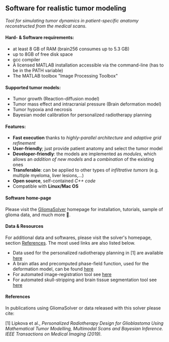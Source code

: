## Software for realistic tumor modeling
_Tool for simulating tumor dynamics in patient-specific anatomy reconstructed from the medical scans._

#### Hard- & Software requirements:
 * at least 8 GB of RAM (brain256 consumes up to 5.3 GB)
 * up to 8GB of free disk space
 * gcc compiler
 * A licensed MATLAB installation accessible via the command-line (has to be in the PATH variable)
 * The MATLAB toolbox "Image Processing Toolbox"

#### Supported tumor models:
 * Tumor growth (Reaction-diffusion model)
 * Tumor mass effect and intracranial pressure (Brain deformation model)
 * Tumor hypoxia and necrosis
 * Bayesian model calibration for personalized radiotherapy planning 

#### Features:
 * **Fast execution** thanks to *highly-parallel architecture* and *adaptive grid refinement*
 * **User-friendly**; just provide patient anatomy and select the tumor model
 * **Developer-friendly**: the models are implemented as *modules*, which allows an *addition of new models* and a *combination* of the existing ones
 * **Transferable**: can be applied to other types of *infiltrative tumors* (e.g. multiple myeloma, liver lesions,...)
 * **Open source**, self-contained *C++ code*
 * Compatible with **Linux/Mac OS**

#### Software home-page
Please visit the [GliomaSolver](http://tdo.sk/~janka/GliomaWebsite//index.html) homepage for installation, tutorials, sample of glioma data, and much more :panda_face:.

#### Data & Resources
For additional data and softwares, please visit the solver's homepage, section [References](http://tdo.sk/~janka/GliomaWebsite/references.html). The most used links are also listed below.
 * Data used for the personalized radiotherapy planning in [1] are available [here](http://tdo.sk/~janka/GliomaSolverHome/GlioblastomaDATA.tgz)
 * A brain atlas and precomputed phase-field function, used for the deformation model, can be found [here](http://tdo.sk/~janka/GliomaSolverHome/TutorialTestData/AtlasPFF.tgz)
 * For automated image-registration tool see [here](https://github.com/JanaLipkova/Registration)
 * For automated skull-stripping and brain tissue segmentation tool see [here](https://github.com/JanaLipkova/s3)
 

#### References
In publications using GliomaSolver or data released with this solver please cite:

[1] Lipkova et al., *Personalized Radiotherapy Design for Glioblastoma Using Mathematical Tumor Modelling, Multimodal Scans and Bayesian Inference. IEEE Transactions on Medical Imaging (2019).* 









